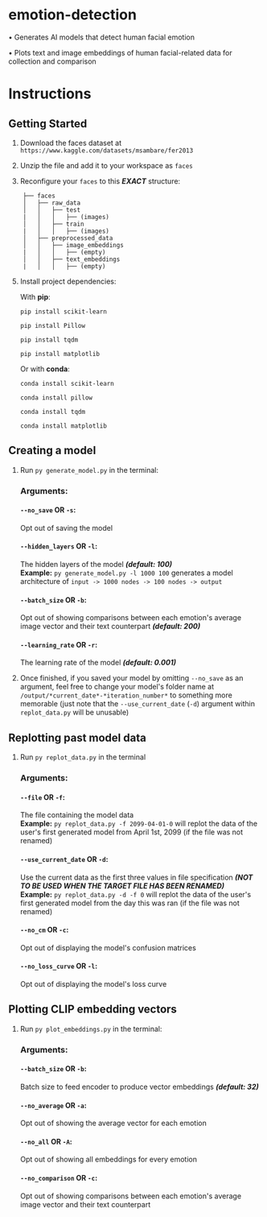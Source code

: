 
# emotion-detection

•	Generates AI models that detect human facial emotion

•	Plots text and image embeddings of human facial-related data for collection and comparison

  

# Instructions
## Getting Started

1. Download the faces dataset at `https://www.kaggle.com/datasets/msambare/fer2013`

  

2. Unzip the file and add it to your workspace as `faces`



3. Reconfigure your `faces` to this ***EXACT*** structure:
   
```
	├── faces
	│   ├── raw_data
	│   │   ├── test
	|   │   │   ├── (images)
	│   │   ├── train
	|   │   │   ├── (images)
	│   ├── preprocessed_data
	│   │   ├── image_embeddings
	|   │   │   ├── (empty)
	│   │   ├── text_embeddings
	|   │   │   ├── (empty)
 ```

5. Install project dependencies:

	With **pip**:
	
	```pip install scikit-learn```
	
	```pip install Pillow```
	
	```pip install tqdm```
	
	```pip install matplotlib```
	
	Or with **conda**:
	
	```conda install scikit-learn```
	
	```conda install pillow```
	
	```conda install tqdm```
	
	```conda install matplotlib```

## Creating a model

1. Run `py generate_model.py` in the terminal:

	### Arguments:
	#### `--no_save` **OR** `-s`:
	Opt out of saving the model
	
	#### `--hidden_layers` **OR** `-l`:
	The hidden layers of the model ***(default: 100)***\
	**Example:** `py generate_model.py -l 1000 100` generates a model architecture of `input -> 1000 nodes -> 100 nodes -> output`
	
	#### `--batch_size` **OR** `-b`:
	Opt out of showing comparisons between each emotion's average image vector and their text counterpart ***(default: 200)***

	#### `--learning_rate` **OR** `-r`:
	The learning rate of the model ***(default: 0.001)***

2. Once finished, if you saved your model by omitting `--no_save` as an argument, feel free to change your model's folder name at `/output/*current_date*-*iteration_number*` to something more memorable (just note that the `--use_current_date` (`-d`) argument within `replot_data.py` will be unusable)

## Replotting past model data

1. Run `py replot_data.py` in the terminal

	### Arguments:
	#### `--file` **OR** `-f`:
 	The file containing the model data\
	**Example:** `py replot_data.py -f 2099-04-01-0` will replot the data of the user's first generated model from April 1st, 2099 (if the file was not renamed)

	#### `--use_current_date` **OR** `-d`:
	Use the current data as the first three values in file specification ***(NOT TO BE USED WHEN THE TARGET FILE HAS BEEN RENAMED)***\
	**Example:** `py replot_data.py -d -f 0` will replot the data of the user's first generated model from the day this was ran (if the file was not renamed)
	
	#### `--no_cm` **OR**  `-c`:
	Opt out of displaying the model's confusion matrices
	
	#### `--no_loss_curve` **OR** `-l`:
 	Opt out of displaying the model's loss curve

## Plotting CLIP embedding vectors

1. Run `py plot_embeddings.py` in the terminal:

   	### Arguments:
	#### `--batch_size` **OR** `-b`:
	Batch size to feed encoder to produce vector embeddings ***(default: 32)***
	
	#### `--no_average` **OR** `-a`:
	Opt out of showing the average vector for each emotion
	
	#### `--no_all` **OR** `-A`:
	Opt out of showing all embeddings for every emotion

	#### `--no_comparison` **OR** `-c`:
	Opt out of showing comparisons between each emotion's average image vector and their text counterpart
